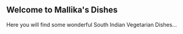 ## Welcome to Mallika's Dishes

Here you will find some wonderful South Indian Vegetarian Dishes...


